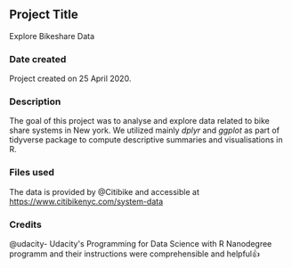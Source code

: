 
## Project Title
Explore Bikeshare Data

### Date created
Project created on 25 April 2020.

### Description
The goal of this project was to analyse and explore data related to bike share systems in New york. We utilized mainly *dplyr* and *ggplot* as part of tidyverse package to compute descriptive summaries and visualisations in R.

### Files used
The data is provided by @Citibike and accessible at <https://www.citibikenyc.com/system-data> 

### Credits
@udacity- Udacity's Programming for Data Science with R Nanodegree programm and their instructions were comprehensible and helpful:thumbsup:
